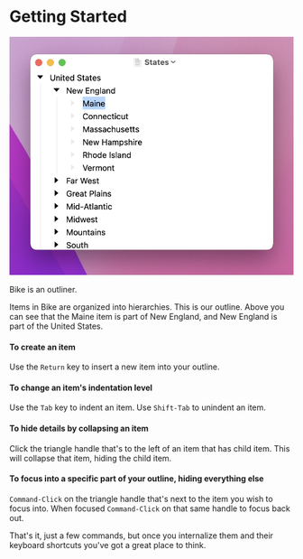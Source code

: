 # Getting Started

![This is Bike](.gitbook/assets/bike.png)

Bike is an outliner.

Items in Bike are organized into hierarchies. This is our outline. Above you can see that the Maine item is part of New England, and New England is part of the United States.

#### To create an item

Use the `Return` key to insert a new item into your outline.

#### To change an item's indentation level

Use the `Tab` key to indent an item. Use `Shift-Tab` to unindent an item.

#### To hide details by collapsing an item

Click the triangle handle that's to the left of an item that has child item. This will collapse that item, hiding the child item.

#### To focus into a specific part of your outline, hiding everything else

`Command-Click` on the triangle handle that's next to the item you wish to focus into. When focused `Command-Click` on that same handle to focus back out.

That's it, just a few commands, but once you internalize them and their keyboard shortcuts you've got a great place to think.
